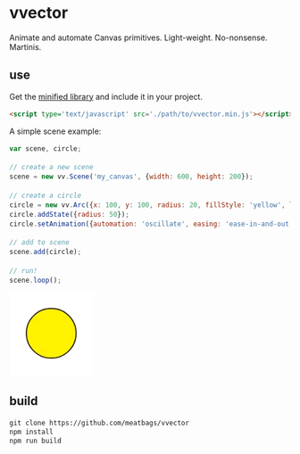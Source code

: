 # vvector

Animate and automate Canvas primitives. Light-weight. No-nonsense. Martinis.

## use

Get the [minified library](https://github.com/meatbags/vvector/tree/master/build) and include it in your project.

```html
<script type='text/javascript' src='./path/to/vvector.min.js'></script>
```

A simple scene example:
```javascript
var scene, circle;

// create a new scene
scene = new vv.Scene('my_canvas', {width: 600, height: 200});

// create a circle
circle = new vv.Arc({x: 100, y: 100, radius: 20, fillStyle: 'yellow', lineWidth: 2});
circle.addState({radius: 50});
circle.setAnimation({automation: 'oscillate', easing: 'ease-in-and-out'});

// add to scene
scene.add(circle);

// run!
scene.loop();
```

![Alt text](/images/test_01.gif?raw=true)

## build

```
git clone https://github.com/meatbags/vvector
npm install
npm run build
```
